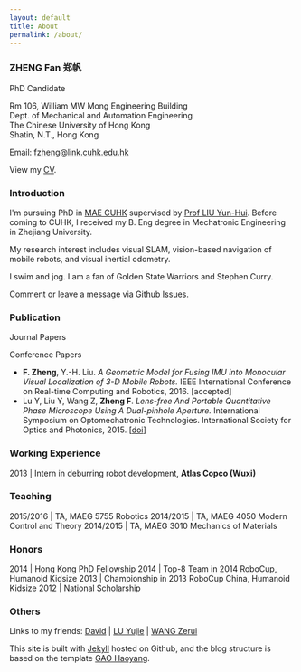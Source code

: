 ```yaml
---
layout: default
title: About
permalink: /about/
---
```


### ZHENG Fan 郑帆

PhD Candidate

Rm 106, William MW Mong Engineering Building<br>
Dept. of Mechanical and Automation Engineering<br>
The Chinese University of Hong Kong <br>
Shatin, N.T., Hong Kong

Email: [fzheng@link.cuhk.edu.hk](mailto:fzheng@link.cuhk.edu.hk)

View my [CV](/files/CV2016.pdf). 

### Introduction

I'm pursuing PhD in [MAE CUHK](http://www.mae.cuhk.edu.hk) supervised by [Prof LIU Yun-Hui](http://www.mae.cuhk.edu.hk/people/list.php?name=yhliu). Before coming to CUHK, I received my B. Eng degree in Mechatronic Engineering in Zhejiang University. 

My research interest includes visual SLAM, vision-based navigation of mobile robots, and visual inertial odometry.


I swim and jog. I am a fan of Golden State Warriors and Stephen Curry. 

Comment or leave a message via [Github Issues](https://github.com/izhengfan/izhengfan.github.io/issues).
 
### Publication

Journal Papers

Conference Papers

* __F. Zheng__, Y.-H. Liu. _A Geometric Model for Fusing IMU into Monocular Visual Localization of 3-D Mobile Robots._ IEEE International Conference on Real-time Computing and Robotics, 2016. [<a>accepted</a>]
* Lu Y, Liu Y, Wang Z, __Zheng F__. _Lens-free And Portable Quantitative Phase Microscope Using A Dual-pinhole Aperture._ International Symposium on Optomechatronic Technologies. International Society for Optics and Photonics, 2015. \[[doi](http://dx.doi.org/10.1051/matecconf/20153204002)\]


### Working Experience

2013 |  Intern in deburring robot development, __Atlas Copco (Wuxi)__

### Teaching

2015/2016	|  TA, MAEG 5755 Robotics
2014/2015   |  TA, MAEG 4050 Modern Control and Theory
2014/2015   |  TA, MAEG 3010 Mechanics of Materials

### Honors

2014	| Hong Kong PhD Fellowship
2014	| Top-8 Team in 2014 RoboCup, Humanoid Kidsize
2013	| Championship in 2013 RoboCup China, Humanoid Kidsize
2012	| National Scholarship

### Others

Links to my friends: [David](http://www.mypolyuweb.hk/dnavar/) \| [LU Yujie](http://www.mae.cuhk.edu.hk/~yjlu/) \| [WANG Zerui](http://www.wangzerui.com)

This site is built with [Jekyll](http://jekyllrb.com/) hosted on Github, and the blog structure is based on the template [GAO Haoyang](https://github.com/Gaohaoyang/gaohaoyang.github.io).
